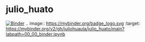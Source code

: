 # julio_huato
[![Binder](https://mybinder.org/badge_logo.svg)](https://mybinder.org/v2/gh/juliohuaula/julio_huato/main?labpath=00_00_binder.ipynb)
.. image:: https://mybinder.org/badge_logo.svg
 :target: https://mybinder.org/v2/gh/juliohuaula/julio_huato/main?labpath=00_00_binder.ipynb
 
